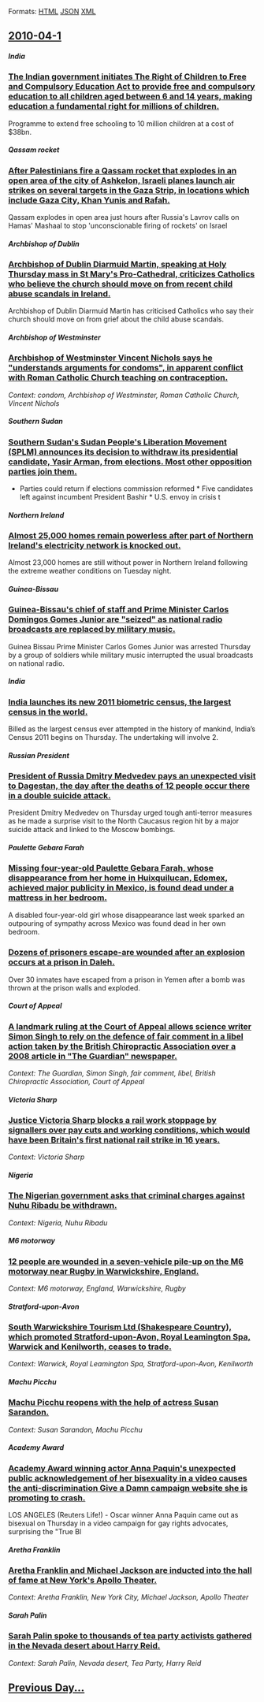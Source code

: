
Formats: [HTML](2010/04/1/index.html)  [JSON](2010/04/1/index.json)  [XML](2010/04/1/index.xml)  

## [2010-04-1](/news/2010/04/1/index.md)

##### India
### [ The Indian government initiates The Right of Children to Free and Compulsory Education Act to provide free and compulsory education to all children aged between 6 and 14 years, making education a fundamental right for millions of children. ](/news/2010/04/1/the-indian-government-initiates-the-right-of-children-to-free-and-compulsory-education-act-to-provide-free-and-compulsory-education-to-all.md)
Programme to extend free schooling to 10 million children at a cost of $38bn.

##### Qassam rocket
### [ After Palestinians fire a Qassam rocket that explodes in an open area of the city of Ashkelon, Israeli planes launch air strikes on several targets in the Gaza Strip, in locations which include Gaza City, Khan Yunis and Rafah. ](/news/2010/04/1/after-palestinians-fire-a-qassam-rocket-that-explodes-in-an-open-area-of-the-city-of-ashkelon-israeli-planes-launch-air-strikes-on-several.md)
Qassam explodes in open area just hours after Russia&#39;s Lavrov calls on Hamas&#39; Mashaal to stop &#39;unconscionable firing of rockets&#39; on Israel 

##### Archbishop of Dublin
### [ Archbishop of Dublin Diarmuid Martin, speaking at Holy Thursday mass in St Mary's Pro-Cathedral, criticizes Catholics who believe the church should move on from recent child abuse scandals in Ireland. ](/news/2010/04/1/archbishop-of-dublin-diarmuid-martin-speaking-at-holy-thursday-mass-in-st-mary-s-pro-cathedral-criticizes-catholics-who-believe-the-churc.md)
Archbishop of Dublin Diarmuid Martin has criticised Catholics who say their church should move on from grief about the child abuse scandals.

##### Archbishop of Westminster
### [ Archbishop of Westminster Vincent Nichols says he "understands arguments for condoms", in apparent conflict with Roman Catholic Church teaching on contraception. ](/news/2010/04/1/archbishop-of-westminster-vincent-nichols-says-he-understands-arguments-for-condoms-in-apparent-conflict-with-roman-catholic-church-teac.md)
_Context: condom, Archbishop of Westminster, Roman Catholic Church, Vincent Nichols_

##### Southern Sudan
### [ Southern Sudan's Sudan People's Liberation Movement (SPLM) announces its decision to withdraw its presidential candidate, Yasir Arman, from elections. Most other opposition parties join them. ](/news/2010/04/1/southern-sudan-s-sudan-people-s-liberation-movement-splm-announces-its-decision-to-withdraw-its-presidential-candidate-yasir-arman-from.md)
* Parties could return if elections commission reformed * Five candidates left against incumbent President Bashir * U.S. envoy in crisis t

##### Northern Ireland
### [ Almost 25,000 homes remain powerless after part of Northern Ireland's electricity network is knocked out. ](/news/2010/04/1/almost-25-000-homes-remain-powerless-after-part-of-northern-ireland-s-electricity-network-is-knocked-out.md)
Almost 23,000 homes are still without power in Northern Ireland following the extreme weather conditions on Tuesday night.

##### Guinea-Bissau
### [ Guinea-Bissau's chief of staff and Prime Minister Carlos Domingos Gomes Junior are "seized" as national radio broadcasts are replaced by military music. ](/news/2010/04/1/guinea-bissau-s-chief-of-staff-and-prime-minister-carlos-domingos-gomes-jaonior-are-seized-as-national-radio-broadcasts-are-replaced-by-m.md)
Guinea&#x20;Bissau&#x20;Prime&#x20;Minister&#x20;Carlos&#x20;Gomes&#x20;Junior&#x20;was&#x20;arrested&#x20;Thursday&#x20;by&#x20;a&#x20;group&#x20;of&#x20;soldiers&#x20;while&#x20;military&#x20;music&#x20;interrupted&#x20;the&#x20;usual&#x20;broadcasts&#x20;on&#x20;national&#x20;radio.

##### India
### [ India launches its new 2011 biometric census, the largest census in the world. ](/news/2010/04/1/india-launches-its-new-2011-biometric-census-the-largest-census-in-the-world.md)
Billed&#x20;as&#x20;the&#x20;largest&#x20;census&#x20;ever&#x20;attempted&#x20;in&#x20;the&#x20;history&#x20;of&#x20;mankind,&#x20;India&#x2019;s&#x20;Census&#x20;2011&#x20;begins&#x20;on&#x20;Thursday.&#x20;The&#x20;undertaking&#x20;will&#x20;involve&#x20;2.

##### Russian President
### [ President of Russia Dmitry Medvedev pays an unexpected visit to Dagestan, the day after the deaths of 12 people occur there in a double suicide attack. ](/news/2010/04/1/president-of-russia-dmitry-medvedev-pays-an-unexpected-visit-to-dagestan-the-day-after-the-deaths-of-12-people-occur-there-in-a-double-sui.md)
President Dmitry Medvedev on Thursday urged tough anti-terror measures as he made a surprise visit to the North Caucasus region hit by a major suicide attack and linked to the Moscow bombings.

##### Paulette Gebara Farah
### [ Missing four-year-old Paulette Gebara Farah, whose disappearance from her home in Huixquilucan, Edomex, achieved major publicity in Mexico, is found dead under a mattress in her bedroom. ](/news/2010/04/1/missing-four-year-old-paulette-gebara-farah-whose-disappearance-from-her-home-in-huixquilucan-edomex-achieved-major-publicity-in-mexico.md)
A disabled four-year-old girl whose disappearance last week sparked an outpouring of sympathy across Mexico was found dead in her own bedroom.

##### 
### [ Dozens of prisoners escape-are wounded after an explosion occurs at a prison in Daleh. ](/news/2010/04/1/dozens-of-prisoners-escape-are-wounded-after-an-explosion-occurs-at-a-prison-in-daleh.md)
Over 30 inmates have escaped from a prison in Yemen after a bomb was thrown at the prison walls and exploded.

##### Court of Appeal
### [ A landmark ruling at the Court of Appeal allows science writer Simon Singh to rely on the defence of fair comment in a libel action taken by the British Chiropractic Association over a 2008 article in "The Guardian" newspaper. ](/news/2010/04/1/a-landmark-ruling-at-the-court-of-appeal-allows-science-writer-simon-singh-to-rely-on-the-defence-of-fair-comment-in-a-libel-action-taken-b.md)
_Context: The Guardian, Simon Singh, fair comment, libel, British Chiropractic Association, Court of Appeal_

##### Victoria Sharp
### [ Justice Victoria Sharp blocks a rail work stoppage by signallers over pay cuts and working conditions, which would have been Britain's first national rail strike in 16 years. ](/news/2010/04/1/justice-victoria-sharp-blocks-a-rail-work-stoppage-by-signallers-over-pay-cuts-and-working-conditions-which-would-have-been-britain-s-firs.md)
_Context: Victoria Sharp_

##### Nigeria
### [ The Nigerian government asks that criminal charges against Nuhu Ribadu be withdrawn. ](/news/2010/04/1/the-nigerian-government-asks-that-criminal-charges-against-nuhu-ribadu-be-withdrawn.md)
_Context: Nigeria, Nuhu Ribadu_

##### M6 motorway
### [ 12 people are wounded in a seven-vehicle pile-up on the M6 motorway near Rugby in Warwickshire, England. ](/news/2010/04/1/12-people-are-wounded-in-a-seven-vehicle-pile-up-on-the-m6-motorway-near-rugby-in-warwickshire-england.md)
_Context: M6 motorway, England, Warwickshire, Rugby_

##### Stratford-upon-Avon
### [ South Warwickshire Tourism Ltd (Shakespeare Country), which promoted Stratford-upon-Avon, Royal Leamington Spa, Warwick and Kenilworth, ceases to trade. ](/news/2010/04/1/south-warwickshire-tourism-ltd-shakespeare-country-which-promoted-stratford-upon-avon-royal-leamington-spa-warwick-and-kenilworth-cea.md)
_Context: Warwick, Royal Leamington Spa, Stratford-upon-Avon, Kenilworth_

##### Machu Picchu
### [ Machu Picchu reopens with the help of actress Susan Sarandon. ](/news/2010/04/1/machu-picchu-reopens-with-the-help-of-actress-susan-sarandon.md)
_Context: Susan Sarandon, Machu Picchu_

##### Academy Award
### [ Academy Award winning actor Anna Paquin's unexpected public acknowledgement of her bisexuality in a video causes the anti-discrimination Give a Damn campaign website she is promoting to crash. ](/news/2010/04/1/academy-award-winning-actor-anna-paquin-s-unexpected-public-acknowledgement-of-her-bisexuality-in-a-video-causes-the-anti-discrimination-gi.md)
LOS ANGELES (Reuters Life!) - Oscar winner Anna Paquin came out as bisexual on Thursday in a video campaign for gay rights advocates, surprising the &quot;True Bl

##### Aretha Franklin
### [ Aretha Franklin and Michael Jackson are inducted into the hall of fame at New York's Apollo Theater. ](/news/2010/04/1/aretha-franklin-and-michael-jackson-are-inducted-into-the-hall-of-fame-at-new-york-s-apollo-theater.md)
_Context: Aretha Franklin, New York City, Michael Jackson, Apollo Theater_

##### Sarah Palin
### [ Sarah Palin spoke to thousands of tea party activists gathered in the Nevada desert about Harry Reid. ](/news/2010/04/1/sarah-palin-spoke-to-thousands-of-tea-party-activists-gathered-in-the-nevada-desert-about-harry-reid.md)
_Context: Sarah Palin, Nevada desert, Tea Party, Harry Reid_

## [Previous Day...](/news/2010/03/31/index.md)

